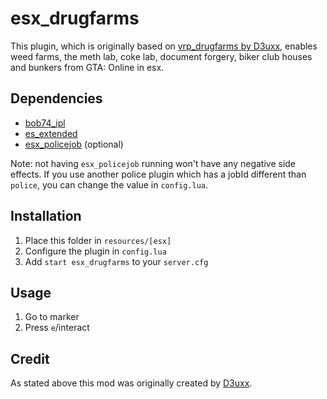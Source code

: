 # esx_drugfarms

This plugin, which is originally based on [vrp_drugfarms by D3uxx](https://github.com/D3uxx/vrp_drugfarms), enables weed farms, the meth lab, coke lab, document forgery, biker club houses and bunkers from GTA: Online in esx.

## Dependencies

- [bob74_ipl](https://github.com/Bob74/bob74_ipl)
- [es_extended](https://github.com/ESX-Org/es_extended)
- [esx_policejob](https://github.com/ESX-Org/esx_policejob/) (optional)

Note: not having `esx_policejob` running won't have any negative side effects. If you use another police plugin which has a jobId different than `police`, you can change the value in `config.lua`.

## Installation

1. Place this folder in `resources/[esx]`
2. Configure the plugin in `config.lua`
3. Add `start esx_drugfarms` to your `server.cfg`

## Usage

1. Go to marker
2. Press `e`/interact

## Credit

As stated above this mod was originally created by [D3uxx](https://github.com/D3uxx/vrp_drugfarms). 
